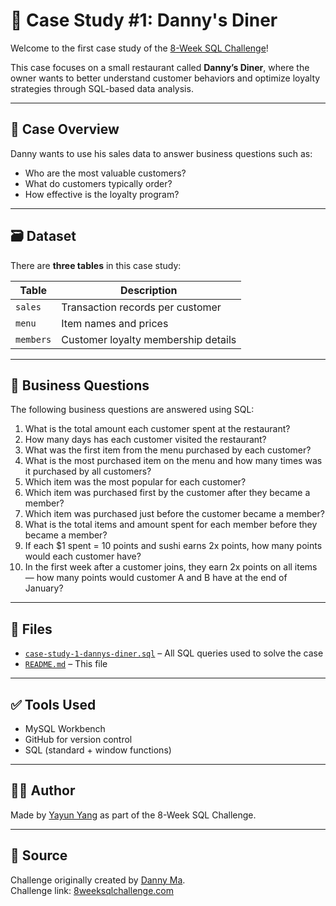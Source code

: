 # 🍜 Case Study #1: Danny's Diner

Welcome to the first case study of the [8-Week SQL Challenge](https://8weeksqlchallenge.com/case-study-1/)!

This case focuses on a small restaurant called **Danny’s Diner**, where the owner wants to better understand customer behaviors and optimize loyalty strategies through SQL-based data analysis.

---

## 🧾 Case Overview

Danny wants to use his sales data to answer business questions such as:

- Who are the most valuable customers?
- What do customers typically order?
- How effective is the loyalty program?

---

## 🗃️ Dataset

There are **three tables** in this case study:

| Table      | Description                         |
|------------|-------------------------------------|
| `sales`    | Transaction records per customer    |
| `menu`     | Item names and prices               |
| `members`  | Customer loyalty membership details |

---

## 🧠 Business Questions

The following business questions are answered using SQL:

1. What is the total amount each customer spent at the restaurant?
2. How many days has each customer visited the restaurant?
3. What was the first item from the menu purchased by each customer?
4. What is the most purchased item on the menu and how many times was it purchased by all customers?
5. Which item was the most popular for each customer?
6. Which item was purchased first by the customer after they became a member?
7. Which item was purchased just before the customer became a member?
8. What is the total items and amount spent for each member before they became a member?
9. If each $1 spent = 10 points and sushi earns 2x points, how many points would each customer have?
10. In the first week after a customer joins, they earn 2x points on all items — how many points would customer A and B have at the end of January?

---

## 📁 Files

- [`case-study-1-dannys-diner.sql`](./case-study-1-dannys-diner.sql) – All SQL queries used to solve the case
- [`README.md`](./README.md) – This file

---

## ✅ Tools Used

- MySQL Workbench
- GitHub for version control
- SQL (standard + window functions)

---

## 🙋‍♀️ Author

Made by [Yayun Yang](https://github.com/YayunYang) as part of the 8-Week SQL Challenge.

---

## 🔗 Source

Challenge originally created by [Danny Ma](https://twitter.com/datawithdanny).  
Challenge link: [8weeksqlchallenge.com](https://8weeksqlchallenge.com/case-study-1/)
